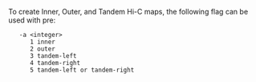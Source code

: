 To create Inner, Outer, and Tandem Hi-C maps, the following flag can be used with pre:
```
   -a <integer>
      1 inner
      2 outer
      3 tandem-left
      4 tandem-right
      5 tandem-left or tandem-right
```